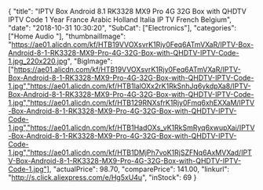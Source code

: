 {
	"title": "IPTV Box Android 8.1 RK3328 MX9 Pro 4G 32G Box with QHDTV IPTV Code 1 Year France Arabic Holland Italia IP TV French Belgium",
	"date": "2018-10-31 10:30:20",
	"SubCat": ["Electronics"],
	"categories": ["Home Audio "],
	"thumbnailImage": "https://ae01.alicdn.com/kf/HTB19VVOXsvrK1Rjy0Feq6ATmVXaR/IPTV-Box-Android-8-1-RK3328-MX9-Pro-4G-32G-Box-with-QHDTV-IPTV-Code-1.jpg_220x220.jpg",
	"BigImage": ["https://ae01.alicdn.com/kf/HTB19VVOXsvrK1Rjy0Feq6ATmVXaR/IPTV-Box-Android-8-1-RK3328-MX9-Pro-4G-32G-Box-with-QHDTV-IPTV-Code-1.jpg","https://ae01.alicdn.com/kf/HTB1lalOXx2rK1RkSnhJq6ykdpXa8/IPTV-Box-Android-8-1-RK3328-MX9-Pro-4G-32G-Box-with-QHDTV-IPTV-Code-1.jpg","https://ae01.alicdn.com/kf/HTB129RNXsfrK1Rjy0Fmq6xhEXXaM/IPTV-Box-Android-8-1-RK3328-MX9-Pro-4G-32G-Box-with-QHDTV-IPTV-Code-1.jpg","https://ae01.alicdn.com/kf/HTB1HadOXs_vK1RkSmRyq6xwupXai/IPTV-Box-Android-8-1-RK3328-MX9-Pro-4G-32G-Box-with-QHDTV-IPTV-Code-1.jpg","https://ae01.alicdn.com/kf/HTB1DMjPh7voK1RjSZFNq6AxMVXad/IPTV-Box-Android-8-1-RK3328-MX9-Pro-4G-32G-Box-with-QHDTV-IPTV-Code-1.jpg"],
	"actualPrice": 98.70,
	"comparePrice": 141.00,
	"linkurl": "http://s.click.aliexpress.com/e/Hg5xU4u",
	"inStock": 69
}
